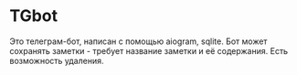 # TGbot
Это телеграм-бот, написан с помощью aiogram, sqlite. Бот может сохранять заметки - требует название заметки и её содержания. Есть возможность удаления.
